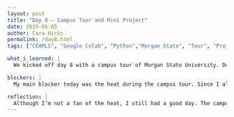 ```yaml
---
layout: post
title: "Day 8 – Campus Tour and Mini Project"
date: 2025-06-05
author: Cara Hicks
permalink: /day8.html
tags: ["CEAMLS", "Google Colab", "Python","Morgan State", "Tour", "Project"]

what_i_learned: |
  We kicked off day 8 with a campus tour of Morgan State University. During the tour, we visited various buildings while our mentors explained the purpose of each one and the types of classes held there. After the tour, we reviewed example group videos to better understand the format and expectations for our weekly Friday presentations. We also had a brief discussion about the status of our stipends. After lunch, we did a Kahoot refresher to apply the Python concepts we've been learning. Then, each of us completed a different mini-project to apply our skills. My project was a unique word extractor. We ended the day, as usual, by writing our daily blog post.

blockers: |
  My main blocker today was the heat during the campus tour. Since I already attend Morgan State University, the tour wasn’t as exciting or new for me as it was for some of my peers. However, I did learn a few new things.

reflection: |
  Although I’m not a fan of the heat, I still had a good day. The campus tour gave me a chance to connect and talk with people outside of my group, which was nice. I initially struggled with my mini project, but my graduate mentor was really helpful when walking me through my small mistakes and helping me understand where I went wrong. I also really appreciate Michael, the CEMALS coordinator, for accommodating my group’s need for an air-conditioned room.
---
```

